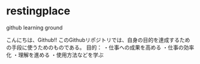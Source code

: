 # restingplace
github learning ground

こんにちは、Github!!
このGithubリポジトリでは、自身の目的を達成するための手段に使うためのものである。
目的：
・仕事への成果を高める
・仕事の効率化
・理解を進める
・使用方法などを学ぶ
